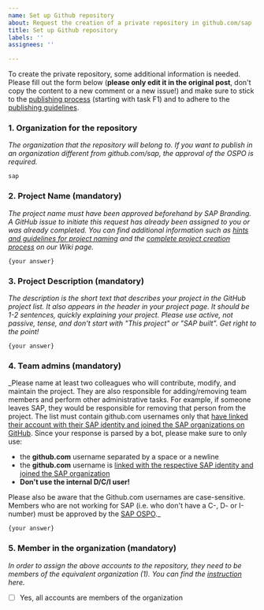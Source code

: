 ```yaml
---
name: Set up Github repository
about: Request the creation of a private repository in github.com/sap
title: Set up Github repository
labels: ''
assignees: ''

---
```


To create the private repository, some additional information is needed. Please fill out the form below (**please only edit it in the original post**, don't copy the content to a new comment or a new issue!) and make sure to stick to the [publishing process](https://wiki.wdf.sap.corp/wiki/display/ospodocs/Create+an+SAP+Open+Source+Project) (starting with task F1) and to adhere to the [publishing guidelines](https://wiki.wdf.sap.corp/wiki/display/ospodocs/OSS+Publishing+Guidelines).

### 1. Organization for the repository
_The organization that the repository will belong to. If you want to publish in an organization different from github.com/sap, the approval of the OSPO is required._

```
sap
```

### 2. Project Name (mandatory)
_The project name must have been approved beforehand by SAP Branding. A GitHub issue to initiate this request has already been assigned to you or was already completed. You can find additional information such as [hints and guidelines for project naming](https://wiki.wdf.sap.corp/wiki/display/ospodocs/Hints+and+Guidelines+for+Project+Naming) and the [complete project creation process](https://wiki.wdf.sap.corp/wiki/display/ospodocs/Create+an+SAP+Open+Source+Project) on our Wiki page._

```
{your answer}
```

### 3. Project Description (mandatory)
_The description is the short text that describes your project in the GitHub project list. It also appears in the header in your project page. It should be 1-2 sentences, quickly explaining your project. Please use active, not passive, tense, and don't start with "This project" or "SAP built". Get right to the point!_

```
{your answer}
```

### 4. Team admins (mandatory) 
_Please name at least two colleagues who will contribute, modify, and maintain the project. They are also responsible for adding/removing team members and perform other administrative tasks. For example, if someone leaves SAP, they would be responsible for removing that person from the project. The list must contain github.com usernames only that [have linked their account with their SAP identity and joined the SAP organizations on GitHub](https://wiki.wdf.sap.corp/wiki/display/ospodocs/Self-Service+for+Joining+an+SAP+GitHub+Organization). Since your response is parsed by a bot, please make sure to only use: 
- the **github.com** username separated by a space or a newline
- the **github.com** username is [linked with the respective SAP identity and joined the SAP organization](https://wiki.wdf.sap.corp/wiki/display/ospodocs/Self-Service+for+Joining+an+SAP+GitHub+Organization)
- **Don't use the internal D/C/I user!**

Please also be aware that the Github.com usernames are case-sensitive. Members who are not working for SAP (i.e. who don't have a C-, D- or I-number) must be approved by the [SAP OSPO](https://github.wdf.sap.corp/ospo/ospo-request)._

```
{your answer}
```

### 5. Member in the organization (mandatory)
_In order to assign the above accounts to the repository, they need to be members of the equivalent organization (1). You can find the [instruction](https://wiki.wdf.sap.corp/wiki/pages/viewpage.action?spaceKey=ospodocs&title=Self-Service+for+Joining+an+SAP+GitHub+Organization) here._

- [ ] Yes, all accounts are members of the organization
